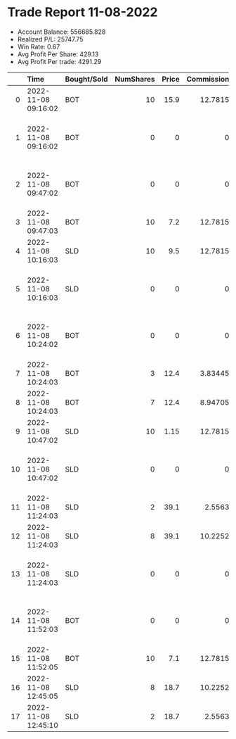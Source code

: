 # Trade Report 11-08-2022
- Account Balance: 556685.828
- Realized P/L: 25747.75
- Win Rate: 0.67
- Avg Profit Per Share: 429.13
- Avg Profit Per trade: 4291.29

|    | Time                | Bought/Sold   |   NumShares |   Price |   Commission |   RealizedPL | Name                                    |
|---:|:--------------------|:--------------|------------:|--------:|-------------:|-------------:|:----------------------------------------|
|  0 | 2022-11-08 09:16:02 | BOT           |          10 |   15.9  |     12.7815  |         0    | Shares of SPX 3860.0P                   |
|  1 | 2022-11-08 09:16:02 | BOT           |           0 |    0    |      0       |         0    | Short Malamute 001 on 20221108 09:16:02 |
|  2 | 2022-11-08 09:47:02 | BOT           |           0 |    0    |      0       |         0    | Long Malamute 001 on 20221108 09:47:02  |
|  3 | 2022-11-08 09:47:03 | BOT           |          10 |    7.2  |     12.7815  |         0    | Shares of SPX 3860.0C                   |
|  4 | 2022-11-08 10:16:03 | SLD           |          10 |    9.5  |     12.7815  |     -6425.56 | Shares of SPX 3860.0P                   |
|  5 | 2022-11-08 10:16:03 | SLD           |           0 |    0    |      0       |         0    | Short Malamute 001 on 20221108 10:16:03 |
|  6 | 2022-11-08 10:24:02 | BOT           |           0 |    0    |      0       |         0    | Short Malamute 001 on 20221108 10:24:02 |
|  7 | 2022-11-08 10:24:03 | BOT           |           3 |   12.4  |      3.83445 |         0    | Shares of SPX 3840.0P                   |
|  8 | 2022-11-08 10:24:03 | BOT           |           7 |   12.4  |      8.94705 |         0    | Shares of SPX 3840.0P                   |
|  9 | 2022-11-08 10:47:02 | SLD           |          10 |    1.15 |     12.7815  |     -6075.56 | Shares of SPX 3860.0C                   |
| 10 | 2022-11-08 10:47:02 | SLD           |           0 |    0    |      0       |         0    | Long Malamute 001 on 20221108 10:47:02  |
| 11 | 2022-11-08 11:24:03 | SLD           |           2 |   39.1  |      2.5563  |      5334.89 | Shares of SPX 3840.0P                   |
| 12 | 2022-11-08 11:24:03 | SLD           |           8 |   39.1  |     10.2252  |     21339.5  | Shares of SPX 3840.0P                   |
| 13 | 2022-11-08 11:24:03 | SLD           |           0 |    0    |      0       |         0    | Short Malamute 001 on 20221108 11:24:03 |
| 14 | 2022-11-08 11:52:03 | BOT           |           0 |    0    |      0       |         0    | Long Malamute 001 on 20221108 11:52:03  |
| 15 | 2022-11-08 11:52:05 | BOT           |          10 |    7.1  |     12.7815  |         0    | Shares of SPX 3820.0C                   |
| 16 | 2022-11-08 12:45:05 | SLD           |           8 |   18.7  |     10.2252  |      9259.55 | Shares of SPX 3820.0C                   |
| 17 | 2022-11-08 12:45:10 | SLD           |           2 |   18.7  |      2.5563  |      2314.89 | Shares of SPX 3820.0C                   |